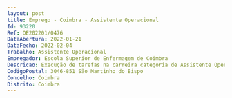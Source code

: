 ```yaml
--- 
layout: post
title: Emprego - Coimbra - Assistente Operacional
Id: 93220
Ref: OE202201/0476
DataAbertura: 2022-01-21
DataFecho: 2022-02-04
Trabalho: Assistente Operacional
Empregador: Escola Superior de Enfermagem de Coimbra
Descricao: Execução de tarefas na carreira categoria de Assistente Operacional ao qual corresponde o grau de complexidade 1, descrito no anexo referido no n.º 2 do artigo 88.º da Lei n.º 35 2014, de 20 de junho, na sua atual redação, na área dos Serviços Técnicos de Instalações Equipamentos e Serviços Gerais e de Apoio da ESEnfC, nomeadamente no exercício de funções de apoio elementares, indispensáveis ao funcionamento dos órgãos e serviços podendo comportar esforço físico e responsabilidade pelos equipamentos sob sua guarda e pela sua correta utilização. Serão necessários conhecimentos informáticos básicos, por forma a trabalhar com a plataforma eletrónica existente (pasta académica), bem como a disponibilidade para a condução de viaturas da instituição. Preparação de salas de aula, bem como outros serviços de apoio, nomeadamente funções de manutenção nos edifícios, equipamentos e outros bens, apoio a docentes e laboratórios, e portarias. Deve possuir conhecimentos de protocolo profissional da área, preparação de salas de reuniões, mesas de refeições, receção de convidados, e protocolo oficial, utilização das normas de precedências oficiais, e conhecimento das normas relativas ao hastear das bandeiras. Disponibilidade para o exercício de funções em qualquer dos edifícios da Instituição, durante os períodos normais de horário de trabalho, mas também, ao fim de semana e feriados, em regime de turnos, dada a especificidade de funcionamento da Escola e da Residência de Estudantes.
CodigoPostal: 3046-851 São Martinho do Bispo 
Concelho: Coimbra
Distrito: Coimbra
--- 
```

